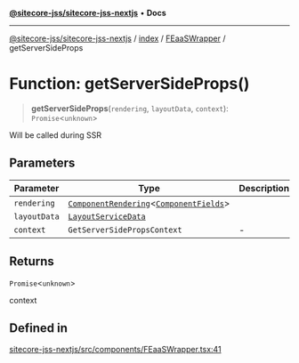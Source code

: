 [**@sitecore-jss/sitecore-jss-nextjs**](../../../../README.md) • **Docs**

***

[@sitecore-jss/sitecore-jss-nextjs](../../../../README.md) / [index](../../../README.md) / [FEaaSWrapper](../README.md) / getServerSideProps

# Function: getServerSideProps()

> **getServerSideProps**(`rendering`, `layoutData`, `context`): `Promise`\<`unknown`\>

Will be called during SSR

## Parameters

| Parameter | Type | Description |
| ------ | ------ | ------ |
| `rendering` | [`ComponentRendering`](../../../interfaces/ComponentRendering.md)\<[`ComponentFields`](../../../interfaces/ComponentFields.md)\> |  |
| `layoutData` | [`LayoutServiceData`](../../../interfaces/LayoutServiceData.md) |  |
| `context` | `GetServerSidePropsContext` | - |

## Returns

`Promise`\<`unknown`\>

context

## Defined in

[sitecore-jss-nextjs/src/components/FEaaSWrapper.tsx:41](https://github.com/Sitecore/jss/blob/5454a428df58963ed2d13614972a821a22191cb6/packages/sitecore-jss-nextjs/src/components/FEaaSWrapper.tsx#L41)
